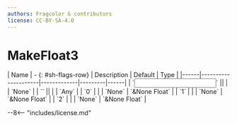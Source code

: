 ```yaml
---
authors: Fragcolor & contributors
license: CC-BY-SA-4.0
---
```



# MakeFloat3

<div class="sh-parameters" markdown="1">
| Name | - {: #sh-flags-row} | Description | Default | Type |
|------|---------------------|-------------|---------|------|
| `<input>` || | | `None` |
| `<output>` || | | `Any` |
| `0` |  |  | `None` | `&None Float` |
| `1` |  |  | `None` | `&None Float` |
| `2` |  |  | `None` | `&None Float` |

</div>



--8<-- "includes/license.md"
